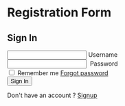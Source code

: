 # Registration Form
<!DOCTYPE html>
<html lang="en">
<head>
    <meta charset="UTF-8">
    <meta name="viewport" content="width=device-width, initial-scale=1.0">
  <title>Animated Registration Form</title>
    <link rel="stylesheet" href="./style.css">
</head>
<body>
        <form action="#">
            <h2>Sign In</h2>
            <div class="inputBox">
                <input type="text" required>
                <label for="#">Username</label>
            </div>
            <div class="inputBox">
                <input type="text" required>
                <label for="#">&nbsp;Password</label>
            </div>
            <div class="check">
                <span>
                    <input type="checkbox">
                    Remember me
                </span>
                <a href="#">Forgot password</a>
            </div>
            <div class="inputBox">
                <input type="submit" value="Sign In">
            </div>
            <p>Don't have an account ? <a href="#">Signup</a></p>
        </form>
        <script>
            let label = document.querySelectorAll('label').forEach(label => {
                label.innerHTML = label.innerText.split('').map((letters, i) => `<span style="transition-delay: ${i * 50}ms" > ${letters}</span>`).join('');
            });
        </script>
</body>
</html>
